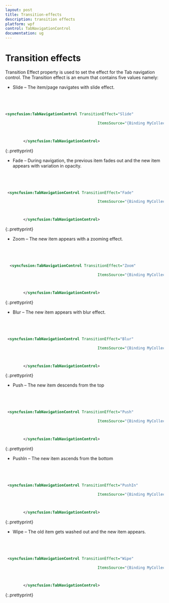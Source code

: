 ```yaml
---
layout: post
title: Transition-effects
description: transition effects
platform: wpf
control: TabNavigationControl
documentation: ug
---
```


# Transition effects

Transition Effect property is used to set the effect for the Tab navigation control. The Transition effect is an enum that contains five values namely:

* Slide – The item/page navigates with slide effect.


~~~ xml




<syncfusion:TabNavigationControl TransitionEffect="Slide"  

                                         ItemsSource="{Binding MyCollection}">



        </syncfusion:TabNavigationControl>
~~~
{:.prettyprint}





* Fade – During navigation, the previous item fades out and the new item appears with variation in opacity.


~~~ xml




 <syncfusion:TabNavigationControl TransitionEffect="Fade"  

                                         ItemsSource="{Binding MyCollection}">



        </syncfusion:TabNavigationControl>
~~~
{:.prettyprint}




* Zoom – The new item appears with a zooming effect.


~~~xml




  <syncfusion:TabNavigationControl TransitionEffect="Zoom"  

                                         ItemsSource="{Binding MyCollection}">



        </syncfusion:TabNavigationControl>
~~~
{:.prettyprint}




* Blur – The new item appears with blur effect.


~~~ xml




 <syncfusion:TabNavigationControl TransitionEffect="Blur"  

                                         ItemsSource="{Binding MyCollection}">



        </syncfusion:TabNavigationControl>
~~~
{:.prettyprint}




* Push – The new item descends from the top 


~~~ xml




 <syncfusion:TabNavigationControl TransitionEffect="Push"  

                                         ItemsSource="{Binding MyCollection}">



        </syncfusion:TabNavigationControl>

~~~
{:.prettyprint}



* PushIn – The new item ascends from the bottom


~~~ xml




 <syncfusion:TabNavigationControl TransitionEffect="PushIn"  

                                         ItemsSource="{Binding MyCollection}">



        </syncfusion:TabNavigationControl>
~~~
{:.prettyprint}




* Wipe – The old item gets washed out and the new item appears.


~~~ xml




 <syncfusion:TabNavigationControl TransitionEffect="Wipe"  

                                         ItemsSource="{Binding MyCollection}">



        </syncfusion:TabNavigationControl>

~~~
{:.prettyprint}



